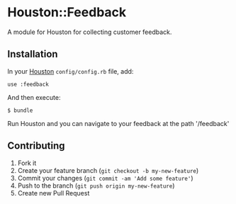 # Houston::Feedback

A module for Houston for collecting customer feedback.


## Installation

In your [Houston](https://github.com/houstonmc/houston) `config/config.rb` file, add:

    use :feedback

And then execute:

    $ bundle

Run Houston and you can navigate to your feedback at the path '/feedback'


## Contributing

1. Fork it
2. Create your feature branch (`git checkout -b my-new-feature`)
3. Commit your changes (`git commit -am 'Add some feature'`)
4. Push to the branch (`git push origin my-new-feature`)
5. Create new Pull Request
